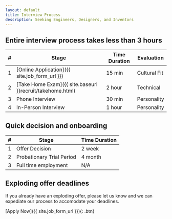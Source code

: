 ```yaml
---
layout: default
title: Interview Process
description: Seeking Engineers, Designers, and Inventors
---
```


## Entire interview process takes less than 3 hours

| # | Stage | Time Duration | Evaluation |
| --- | --- | --- | --- |
| 1 | [Online Application]({{ site.job_form_url }}) | 15 min | Cultural Fit |
| 2 | [Take Home Exam]({{ site.baseurl }}recruit/takehome.html) | 2 hour | Technical |
| 3 | Phone Interview | 30 min | Personality |
| 4 | In-Person Interview | 1 hour | Personality |

## Quick decision and onboarding

| # | Stage | Time Duration |
| --- | --- | --- |
| 1 | Offer Decision | 2 week |
| 2 | Probationary Trial Period | 4 month |
| 3 | Full time employment | N/A |

## Exploding offer deadlines

If you already have an exploding offer, please let us know and we can expediate our process to accomodate your deadlines.


[Apply Now]({{ site.job_form_url }}){: .btn}